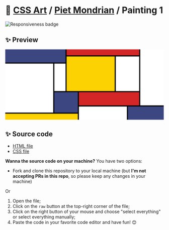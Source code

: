 # 🎨 [CSS Art](https://github.com/bugahontas/css-art) / [Piet Mondrian](https://github.com/bugahontas/css-art/tree/main/piet-mondrian) / Painting 1

![Responsiveness badge](https://img.shields.io/static/v1?label=Responsive&message=Yes&color=green&style=for-the-badge)

## ✨ Preview

![Preview](screenshot/painting-1.png)

## ✨ Source code

- [HTML file](https://github.com/bugahontas/css-art/blob/main/piet-mondrian/painting-1/mondrian-1.html)
- [CSS file](https://github.com/bugahontas/css-art/blob/main/piet-mondrian/painting-1/mondrian-1.css)

**Wanna the source code on your machine?** You have two options:
- Fork and clone this repository to your local machine (but **I'm not accepting PRs in this repo**, so please keep any changes in your machine)
 
Or  

1. Open the file;
2. Click on the ```raw``` button at the top-right corner of the file;
3. Click on the right button of your mouse and choose "select everything" or select everything manually;
4. Paste the code in your favorite code editor and have fun! 😊 
